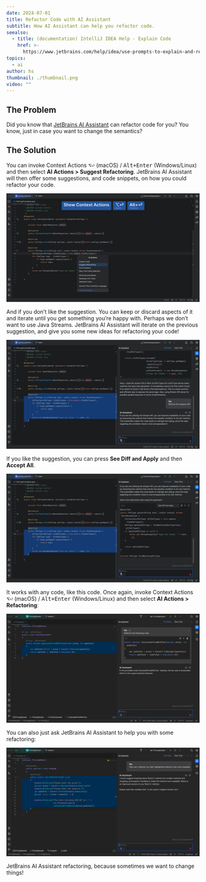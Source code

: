```yaml
---
date: 2024-07-01
title: Refactor Code with AI Assistant
subtitle: How AI Assistant can help you refactor code.
seealso:
  - title: (documentation) IntelliJ IDEA Help - Explain Code
    href: >-
      https://www.jetbrains.com/help/idea/use-prompts-to-explain-and-refactor-your-code.html#ai-explain-code
topics:
  - ai
author: hs
thumbnail: ./thumbnail.png
video: ""
---
```


## The Problem

Did you know that [JetBrains AI Assistant](https://www.jetbrains.com/ai/) can refactor code for you? You know, just in case you want to change the semantics?

## The Solution

You can invoke Context Actions <kbd>⌥⏎</kbd> (macOS) / <kbd>Alt+Enter</kbd> (Windows/Linux) and then select **AI Actions > Suggest Refactoring**. JetBrains AI Assistant will then offer some suggestions, and code snippets, on how you could refactor your code.

![refactor-menu.png](refactor-menu.png)

And if you don’t like the suggestion. You can keep or discard aspects of it and iterate until you get something you’re happy with. Perhaps we don’t want to use Java Streams. JetBrains AI Assistant will iterate on the previous suggestion, and give you some new ideas for refactoring your code!

![without-streams.png](without-streams.png)

If you like the suggestion, you can press **See Diff and Apply** and then **Accept All**.

![see-diff-apply.png](see-diff-apply.png)

It works with any code, like this code. Once again, invoke Context Actions <kbd>⌥⏎</kbd> (macOS) / <kbd>Alt+Enter</kbd> (Windows/Linux) and then select **AI Actions > Refactoring**:

![c-sharp-code.png](c-sharp-code.png)

You can also just ask JetBrains AI Assistant to help you with some refactoring:

![ask-ai-assistant.png](ask-ai-assistant.png)

JetBrains AI Assistant refactoring, because sometimes we want to change things!
